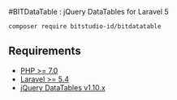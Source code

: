 #BITDataTable : jQuery DataTables for Laravel 5

```
composer require bitstudio-id/bitdatatable
```

## Requirements
- [PHP >= 7.0](http://php.net/)
- [Laravel >= 5.4](https://github.com/laravel/framework)
- [jQuery DataTables v1.10.x](http://datatables.net/)